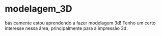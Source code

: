 # modelagem_3D
básicamente estou aprendendo a fazer modelagem 3d! Tenho um certo interesse nessa área, principalmente para a impressão 3d.
